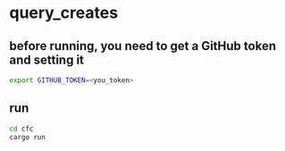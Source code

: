 # query_creates
## before running, you need to get a GitHub token and setting it
```bash
export GITHUB_TOKEN=<you_token>
```
## run
```bash
cd cfc
cargo run
```
